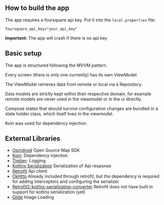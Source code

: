## How to build the app
The app requires a foursquare api key. Put it into the `local.properties` file:
```
foursquare_api_key="your_api_key"
```
__Important:__ The app will crash if there is no api key

## Basic setup
The app is structured following the MVVM pattern.

Every screen (there is only one currently) has its own ViewModel.

The ViewModel retrieves data from remote or local via a Repository.

Data models are strictly kept within their respective domain, for example remote models are never used in the viewmodel or in the ui directly.

Compose states that should survive configuration changes are bundled in a state holder class, which itself lives in the viewmodel.

Koin was used for dependency injection.

## External Libraries
- [Osmdroid](https://github.com/osmdroid/osmdroid) Open Source Map SDK
- [Koin](https://insert-koin.io/): Dependency injection
- [Timber](https://github.com/JakeWharton/timber): Logging
- [Kotlinx Serialization](https://github.com/Kotlin/kotlinx.serialization) Serialization of Api response
- [Retrofit](https://square.github.io/retrofit/) Api client
- [OkHttp](https://square.github.io/okhttp/) Already included through retrofit, but the dependency is required for adding interceptors and configuring the serializer
- [Retrofit2-kotlinx-serialization-converter](https://github.com/JakeWharton/retrofit2-kotlinx-serialization-converter) Retrofit does not have built in support for kotlinx serialization (yet)
- [Glide](https://github.com/bumptech/glide) Image Loading
